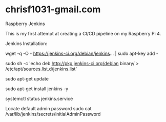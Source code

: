 # chrisf1031-gmail.com
Raspberry Jenkins

This is my first attempt at creating a CI/CD pipeline on my Raspberry Pi 4. 

Jenkins Installation:

wget -q -O - https://jenkins-ci.org/debian/jenkins... | sudo apt-key add -

sudo sh -c 'echo deb http://pkg.jenkins-ci.org/debian binary/ > /etc/apt/sources.list.d/jenkins.list'

sudo apt-get update

sudo apt-get install jenkins -y

systemctl status jenkins.service

Locate default admin password
sudo cat /var/lib/jenkins/secrets/initialAdminPassword


